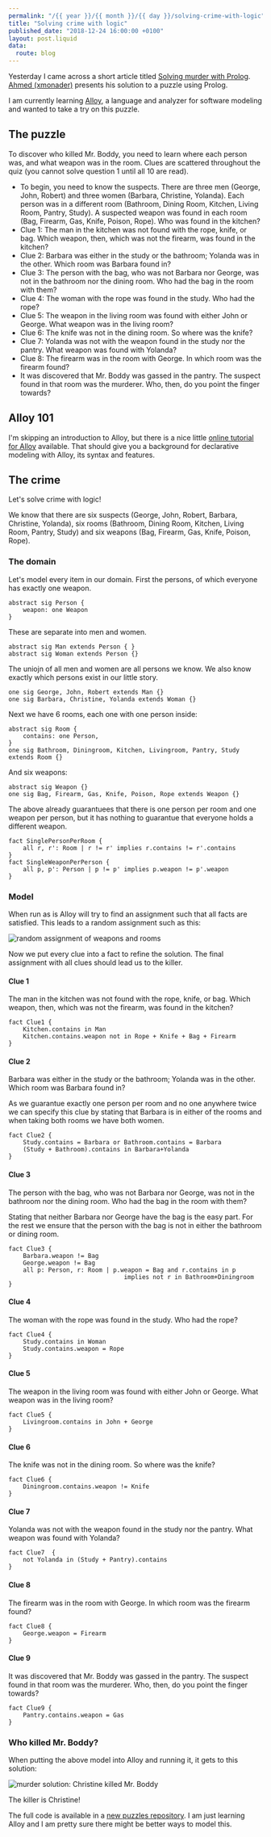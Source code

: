 ```yaml
---
permalink: "/{{ year }}/{{ month }}/{{ day }}/solving-crime-with-logic"
title: "Solving crime with logic"
published_date: "2018-12-24 16:00:00 +0100"
layout: post.liquid
data:
  route: blog
---
```


Yesterday I came across a short article titled [Solving murder with Prolog][prologpost].
[Ahmed (xmonader)][ahmed] presents his solution to a puzzle using Prolog.

I am currently learning [Alloy][alloy], a language and analyzer for software modeling and wanted to take a try on this puzzle.

[prologpost]: https://xmonader.github.io/prolog/2018/12/21/solving-murder-prolog.html
[ahmed]: https://twitter.com/xmonader
[alloy]: http://alloytools.org/

## The puzzle

To discover who killed Mr. Boddy, you need to learn where each person was, and what weapon was in the room. Clues are scattered throughout the quiz (you cannot solve question 1 until all 10 are read).

* To begin, you need to know the suspects. There are three men (George, John, Robert) and three women (Barbara, Christine, Yolanda). Each person was in a different room (Bathroom, Dining Room, Kitchen, Living Room, Pantry, Study). A suspected weapon was found in each room (Bag, Firearm, Gas, Knife, Poison, Rope). Who was found in the kitchen?
* Clue 1: The man in the kitchen was not found with the rope, knife, or bag. Which weapon, then, which was not the firearm, was found in the kitchen?
* Clue 2: Barbara was either in the study or the bathroom; Yolanda was in the other. Which room was Barbara found in?
* Clue 3: The person with the bag, who was not Barbara nor George, was not in the bathroom nor the dining room. Who had the bag in the room with them?
* Clue 4: The woman with the rope was found in the study. Who had the rope?
* Clue 5: The weapon in the living room was found with either John or George. What weapon was in the living room?
* Clue 6: The knife was not in the dining room. So where was the knife?
* Clue 7: Yolanda was not with the weapon found in the study nor the pantry. What weapon was found with Yolanda?
* Clue 8: The firearm was in the room with George. In which room was the firearm found?
* It was discovered that Mr. Boddy was gassed in the pantry. The suspect found in that room was the murderer. Who, then, do you point the finger towards?

## Alloy 101

I'm skipping an introduction to Alloy, but there is a nice little [online tutorial for Alloy](http://alloytools.org/tutorials/online/) available.
That should give you a background for declarative modeling with Alloy, its syntax and features.

## The crime

Let's solve crime with logic!

We know that there are six suspects (George, John, Robert, Barbara, Christine, Yolanda), six rooms (Bathroom, Dining Room, Kitchen, Living Room, Pantry, Study) and six weapons (Bag, Firearm, Gas, Knife, Poison, Rope).

### The domain

Let's model every item in our domain.
First the persons, of which everyone has exactly one weapon.

```
abstract sig Person {
    weapon: one Weapon
}
```

These are separate into men and women.

```
abstract sig Man extends Person { }
abstract sig Woman extends Person {}
```

The uniojn of all men and women are all persons we know.
We also know exactly which persons exist in our little story.

```
one sig George, John, Robert extends Man {}
one sig Barbara, Christine, Yolanda extends Woman {}
```

Next we have 6 rooms, each one with one person inside:

```
abstract sig Room {
    contains: one Person,
}
one sig Bathroom, Diningroom, Kitchen, Livingroom, Pantry, Study extends Room {}
```

And six weapons:

```
abstract sig Weapon {}
one sig Bag, Firearm, Gas, Knife, Poison, Rope extends Weapon {}
```

The above already guarantuees that there is one person per room and one weapon per person,
but it has nothing to guarantue that everyone holds a different weapon.

```
fact SinglePersonPerRoom {
    all r, r': Room | r != r' implies r.contains != r'.contains
}
fact SingleWeaponPerPerson {
    all p, p': Person | p != p' implies p.weapon != p'.weapon
}
```

### Model

When run as is Alloy will try to find an assignment such that all facts are satisfied.
This leads to a random assignment such as this:

![random assignment of weapons and rooms](https://tmp.fnordig.de/blog/2018-12-24-random-assignment.png)

Now we put every clue into a fact to refine the solution. The final assignment with all clues should lead us to the killer.

#### Clue 1

The man in the kitchen was not found with the rope, knife, or bag.
Which weapon, then, which was not the firearm, was found in the kitchen?

```
fact Clue1 {
    Kitchen.contains in Man
    Kitchen.contains.weapon not in Rope + Knife + Bag + Firearm
}
```

#### Clue 2

Barbara was either in the study or the bathroom; Yolanda was in the other.
Which room was Barbara found in?

As we guarantue exactly one person per room and no one anywhere twice we can specify this clue by stating that Barbara is in either of the rooms and when taking both rooms we have both women.

```
fact Clue2 {
    Study.contains = Barbara or Bathroom.contains = Barbara
    (Study + Bathroom).contains in Barbara+Yolanda
}
```

#### Clue 3

The person with the bag, who was not Barbara nor George, was not in the bathroom nor the dining room.
Who had the bag in the room with them?

Stating that neither Barbara nor George have the bag is the easy part.
For the rest we ensure that the person with the bag is not in either the bathroom or dining room.

```
fact Clue3 {
    Barbara.weapon != Bag
    George.weapon != Bag
    all p: Person, r: Room | p.weapon = Bag and r.contains in p
                                implies not r in Bathroom+Diningroom
}
```

#### Clue 4

The woman with the rope was found in the study. Who had the rope?

```
fact Clue4 {
    Study.contains in Woman
    Study.contains.weapon = Rope
}
```

#### Clue 5

The weapon in the living room was found with either John or George. What weapon was in the living room?

```
fact Clue5 {
    Livingroom.contains in John + George
}
```

#### Clue 6

The knife was not in the dining room. So where was the knife?

```
fact Clue6 {
    Diningroom.contains.weapon != Knife
}
```


#### Clue 7

Yolanda was not with the weapon found in the study nor the pantry. What weapon was found with Yolanda?

```
fact Clue7  {
    not Yolanda in (Study + Pantry).contains
}
```

#### Clue 8

The firearm was in the room with George. In which room was the firearm found?
```
fact Clue8 {
    George.weapon = Firearm
}
```

#### Clue 9

It was discovered that Mr. Boddy was gassed in the pantry.
The suspect found in that room was the murderer. Who, then, do you point the finger towards?

```
fact Clue9 {
    Pantry.contains.weapon = Gas
}
```


### Who killed Mr. Boddy?

When putting the above model into Alloy and running it, it gets to this solution:

![murder solution: Christine killed Mr. Boddy](https://tmp.fnordig.de/blog/2018-12-24-crime-solution.png)

The killer is Christine!

The full code is available in a [new puzzles repository](https://github.com/badboy/puzzles/blob/58df4177f0b82bd615265d993f1f2ff688332228/crime.als).
I am just learning Alloy and I am pretty sure there might be better ways to model this.
